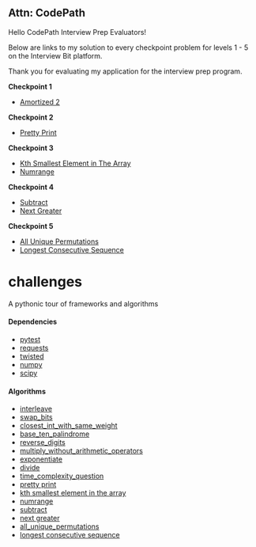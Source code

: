 ## Attn: CodePath
Hello CodePath Interview Prep Evaluators!

Below are links to my solution to every checkpoint problem for levels 1 - 5 on the Interview Bit platform.

Thank you for evaluating my application for the interview prep program.  

**Checkpoint 1**
* [Amortized 2](https://github.com/hlpostman/challenges/blob/master/algorithms/time_complexity_question.md)

**Checkpoint 2**
* [Pretty Print](https://github.com/hlpostman/challenges/blob/master/algorithms/prettyprint.py)

**Checkpoint 3**
* [Kth Smallest Element in The Array](https://github.com/hlpostman/challenges/blob/master/algorithms/kth_smallest.py)
* [Numrange](https://github.com/hlpostman/challenges/blob/master/algorithms/numrange.py)

**Checkpoint 4**
* [Subtract](https://github.com/hlpostman/challenges/blob/master/algorithms/subtract.py)
* [Next Greater](https://github.com/hlpostman/challenges/blob/master/algorithms/next_greater.py)

**Checkpoint 5**
* [All Unique Permutations](https://github.com/hlpostman/challenges/blob/master/algorithms/perms.py)
* [Longest Consecutive Sequence](https://github.com/hlpostman/challenges/blob/master/algorithms/collection_types/longest_consecutive_sequence/longest_consecutive_sequence.py)


# challenges
A pythonic tour of frameworks and algorithms

#### Dependencies

* [pytest](https://github.com/pytest-dev/pytest)
* [requests](https://github.com/requests/requests)
* [twisted](https://github.com/twisted/twisted)
* [numpy](https://github.com/numpy/numpy)
* [scipy](https://github.com/scipy/scipy)

#### Algorithms
* [interleave](https://github.com/hlpostman/challenges/blob/master/algorithms/collection_types/interleave)
* [swap_bits](https://github.com/hlpostman/challenges/blob/master/algorithms/primitive_types/swap_bits)
* [closest_int_with_same_weight](https://github.com/hlpostman/challenges/blob/master/algorithms/primitive_types/closest_int_with_same_weight)
* [base_ten_palindrome](https://github.com/hlpostman/challenges/blob/master/algorithms/primitive_types/base_ten_palindrome)
* [reverse_digits](https://github.com/hlpostman/challenges/blob/master/algorithms/primitive_types/reverse_digits)
* [multiply_without_arithmetic_operators](https://github.com/hlpostman/challenges/blob/master/algorithms/primitive_types/multiply_without_arithmetic_operators)
* [exponentiate](https://github.com/hlpostman/challenges/blob/master/algorithms/primitive_types/exponentiate)
* [divide](https://github.com/hlpostman/challenges/blob/master/algorithms/primitive_types/divide)
* [time_complexity_question](https://github.com/hlpostman/challenges/blob/master/algorithms/time_complexity_question.md)
* [pretty print](https://github.com/hlpostman/challenges/blob/master/algorithms/prettyprint.py)
* [kth smallest element in the array](https://github.com/hlpostman/challenges/blob/master/algorithms/kth_smallest.py)
* [numrange](https://github.com/hlpostman/challenges/blob/master/algorithms/numrange.py)
* [subtract](https://github.com/hlpostman/challenges/blob/master/algorithms/subtract.py)
* [next greater](https://github.com/hlpostman/challenges/blob/master/algorithms/next_greater.py)
* [all_unique_permutations](https://github.com/hlpostman/challenges/blob/master/algorithms/perms.py)
* [longest consecutive sequence](https://github.com/hlpostman/challenges/blob/master/algorithms/collection_types/longest_consecutive_sequence/longest_consecutive_sequence.py)
